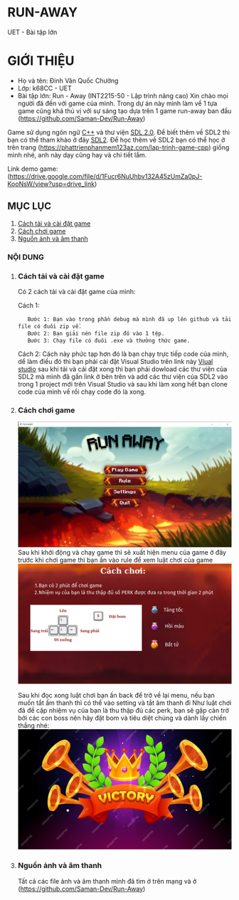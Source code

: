# RUN-AWAY
UET - Bài tập lớn 
# GIỚI THIỆU
- Họ và tên: Đinh Văn Quốc Chưởng
- Lớp: k68CC - UET
- Bài tập lớn: Run - Away (INT2215-50 - Lập trình nâng cao)
Xin chào mọi người đã đến với game của mình. Trong dự án này mình làm về 1 tựa game cũng khá thú vị với sự sáng tạo dựa trên 1 game run-away ban đầu (https://github.com/Saman-Dev/Run-Away)

 Game sử dụng ngôn ngữ [C++](https://en.wikipedia.org/wiki/C++) và thư viện [SDL 2.0](https://www.libsdl.org/download-2.0.php).
  Để biết thêm về SDL2 thì bạn có thể tham khảo ở đây [SDL2](https://lazyfoo.net/tutorials/SDL/).
  Để học thêm về SDL2 bạn có thể học ở trên trang (https://phattrienphanmem123az.com/lap-trinh-game-cpp) giống mình nhé, anh này dạy cũng hay và chi tiết lắm.

   Link demo game: (https://drive.google.com/file/d/1Fucr6NuUhbv132A45zUmZa0pJ-KooNsW/view?usp=drive_link) 

## MỤC LỤC
1. [Cách tải và cài đặt game](#cách-tải-và-chơi-game)
2. [Cách chơi game](#cách-chơi-game)
3. [Nguồn ảnh và âm thanh](#nguồn-ảnh-và-âm-thanh)

### NỘI DUNG
1. ### Cách tải và cài đặt game
   Có 2 cách tải và cài đặt game của mình:
   
   Cách 1:
   
          Bước 1: Bạn vào trong phần debug mà mình đã up lên github và tải file có đuôi zip về.
          Bước 2: Bạn giải nén file zip đó vào 1 tệp.
          Bước 3: Chạy file có đuôi .exe và thưởng thức game.

   Cách 2: Cách này phức tạp hơn đó là bạn chạy trực tiếp code của mình, dể làm điều đó thì bạn phải cài đặt Visual Studio trên link này [Víual studio](https://visualstudio.microsoft.com/fr/) sau khi tải và cái đặt xong thì bạn phải dowload các thư viện của SDL2 mà mình đã gắn link ở bên trên và add các thư viện của SDL2 vào trong 1 project mới trên Visual Studio và sau khi làm xong hết bạn clone code của mình về rồi chạy code đó là xong.

2. ### Cách chơi game
   ![](resources/review.PNG)
   Sau khi khởi động và chạy game thì sẽ xuất hiện menu của game ở đây trước khi chơi game thì bạn ấn vào rule để xem luật chơi của game
   ![](resources/Luat_choi.png)

   Sau khi đọc xong luật chơi bạn ấn back để trở về lại menu, nếu bạn muốn tắt ấm thanh thì có thể vào setting và tắt âm thanh đi
   Như luật chơi đã đề cập nhiệm vụ của bạn là thu thập đủ các perk, bạn sẽ gặp cản trở bởi các con boss nên hãy đặt bom và tiêu diệt chúng và dành lấy chiến thắng nhé:
   ![](resources/game_win.png)

3. ### Nguồn ảnh và âm thanh
   Tất cả các file ảnh và âm thanh mình đã tìm ở trên mạng và ở (https://github.com/Saman-Dev/Run-Away) 

